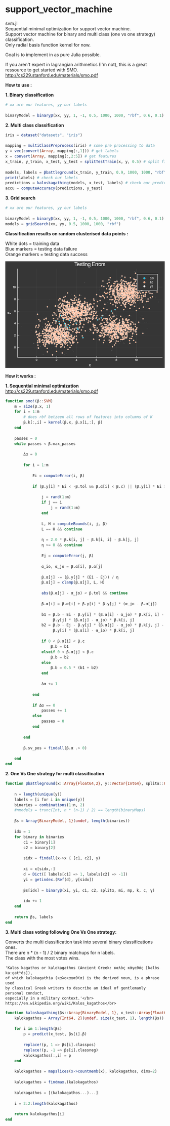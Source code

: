 # support_vector_machine
svm.jl</br>
Sequential minimal optimization for support vector machine. </br>
Support vector machine for binary and multi class (one vs one strategy) classification.</br>
Only radial basis function kernel for now.</br>

Goal is to implement in as pure Julia possible. </br>

If you aren't expert in lagrangian arithmetics (I'm not), this is a great ressource to get started with SMO.</br>
 http://cs229.stanford.edu/materials/smo.pdf
 
 
<strong>How to use :</strong></br>

<strong>1. Binary classification</strong>
```julia
# xx are our features, yy our labels

binaryModel = binaryβ(xx, yy, 1, -1, 0.5, 1000, 1000, "rbf", 0.6, 0.1)
```
<strong>2. Multi class classification</strong>
```julia
iris = dataset("datasets", "iris")

mapping = multiClassPreprocess(iris) # some pre processing to data
y = vec(convert(Array, mapping[:,1])) # get labels
x = convert(Array, mapping[:,2:5]) # get features
x_train, y_train, x_test, y_test = splitTestTrain(x, y, 0.5) # split first time for fresh unseen data

models, labels = βbattleground(x_train, y_train, 0.9, 1000, 1000, "rbf", 0.6, 0.001) # feed xtrain into one vs one method
print(labels) # check our labels
predictions = kaloskagathing(models, x_test, labels) # check our prediction on xtest
accu = computeAccuracy(predictions, y_test)

```
<strong>3. Grid search</strong>
```julia
# xx are our features, yy our labels

binaryModel = binaryβ(xx, yy, 1, -1, 0.5, 1000, 1000, "rbf", 0.6, 0.1)
models = gridSearch(xx, yy, 0.5, 1000, 1000, "rbf")


```

<strong>Classification results on random clusterised data points :</strong>

White dots = training data<br/>
Blue markers = testing data failure<br/>
Orange markers = testing data success<br/>

![image info](./testing_errors.png)<br/>

<strong>How it works :</strong></br>

<strong>1. Sequential minimal optimization</br></strong>
http://cs229.stanford.edu/materials/smo.pdf

```julia
function smo!(β::SVM)
    m = size(β.x, 1)
    for i = 1:m
        # does rbf betzeen all rows of features into columns of K
        β.k[:,i] = kernel(β.x, β.x[i,:], β)
    end

    passes = 0
    while passes < β.max_passes

        Δα = 0

        for i = 1:m

            Ei = computeError(i, β)

            if (β.y[i] * Ei < -β.tol && β.α[i] < β.c) || (β.y[i] * Ei > β.tol && β.α[i] > 0)

                j = rand(1:m)
                if j == i
                    j = rand(1:m)
                end

                L, H = computeBounds(i, j, β)
                L == H && continue

                η = 2.0 * β.k[i, j] - β.k[i, i] - β.k[j, j]
                η >= 0 && continue

                Ej = computeError(j, β)

                α_io, α_jo = β.α[i], β.α[j]

                β.α[j] -= (β.y[j] * (Ei - Ej)) / η
                β.α[j] = clamp(β.α[j], L, H)

                abs(β.α[j] - α_jo) < β.tol && continue

                β.α[i] = β.α[i] + β.y[i] * β.y[j] * (α_jo - β.α[j])

                b1 = β.b - Ei - β.y[i] * (β.α[i] - α_jo) * β.k[i, i] -
                     β.y[j] * (β.α[j] - α_jo) * β.k[i, j]
                b2 = β.b - Ej - β.y[j] * (β.α[j] - α_jo) * β.k[j, j] -
                     β.y[i] * (β.α[i] - α_io) * β.k[i, j]

                if 0 < β.α[i] < β.c
                    β.b = b1
                elseif 0 < β.α[j] < β.c
                    β.b = b2
                else
                    β.b = 0.5 * (b1 + b2)
                end

                Δα += 1

            end

            if Δα == 0
                passes += 1
            else
                passes = 0
            end

        end

        β.sv_pos = findall(β.α .> 0)

    end
end
```
<strong>2. One Vs One strategy for multi classification</br></strong>

```julia
function βbattleground(x::Array{Float64,2}, y::Vector{Int64}, splitα::Float64, mi::Int64, mp::Int64, k::String, c::Float64, γ::Float64)

    n = length(unique(y))
    labels = [i for i in unique(y)]
    binaries = combinations(1:n, 2)
    #nmodels = trunc(Int, n * (n-1) / 2) == length(binaryMaps)

    βs = Array{BinaryModel, 1}(undef, length(binaries))

    idx = 1
    for binary in binaries
        c1 = binary[1]
        c2 = binary[2]

        sidx = findall(x->x ∈ [c1, c2], y)

        xi = x[sidx,:]
        d = Dict([ labels[c1] => 1, labels[c2] => -1])
        yi = getindex.(Ref(d), y[sidx])

        βs[idx] = binaryβ(xi, yi, c1, c2, splitα, mi, mp, k, c, γ)

        idx += 1
    end

    return βs, labels
end
```
<strong>3. Multi class voting following One Vs One strategy: </br></strong>

Converts the multi classification task into several binary classifications ones.</br>
There are n * (n - 1) / 2 binary matchups for n labels.</br>
The class with the most votes wins.</br>


    'Kalos kagathos or kalokagathos (Ancient Greek: καλὸς κἀγαθός [kalòs kaːɡatʰós]),
    of which kalokagathia (καλοκαγαθία) is the derived noun, is a phrase used
    by classical Greek writers to describe an ideal of gentlemanly personal conduct,
    especially in a military context.'</br>
    https://en.wikipedia.org/wiki/Kalos_kagathos</br>
        

```julia
function kaloskagathing(βs::Array{BinaryModel, 1}, x_test::Array{Float64, 2}, classIdx::Array{Int64, 1})
    kalokagathos = Array{Int64, 2}(undef, size(x_test, 1), length(βs))

    for i in 1:length(βs)
        p = predict(x_test, βs[i].β)

        replace!(p, 1 => βs[i].classpos)
        replace!(p, -1 => βs[i].classneg)
        kalokagathos[:,i] = p
    end

    kalokagathos = mapslices(x->countmemb(x), kalokagathos, dims=2)

    kalokagathos = findmax.(kalokagathos)

    kalokagathos = [(kalokagathos...)...]

    i = 2:2:length(kalokagathos)

    return kalokagathos[i]
end
```

